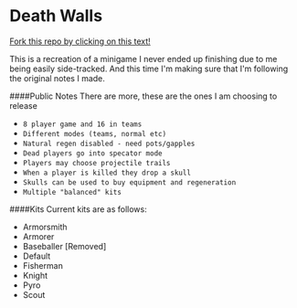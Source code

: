 # Death Walls
[Fork this repo by clicking on this text!](https://github.com/boomboompower/DeathWalls/fork)

This is a recreation of a minigame I never ended up finishing due to me being easily side-tracked. 
And this time I'm making sure that I'm following the original notes I made.

####Public Notes
There are more, these are the ones I am choosing to release
* `8 player game and 16 in teams`
* `Different modes (teams, normal etc)`
* `Natural regen disabled - need pots/gapples`
* `Dead players go into specator mode`
* `Players may choose projectile trails`
* `When a player is killed they drop a skull`
* `Skulls can be used to buy equipment and regeneration`
* `Multiple "balanced" kits`

####Kits
Current kits are as follows:
* Armorsmith
* Armorer
* Baseballer [Removed]
* Default
* Fisherman
* Knight
* Pyro
* Scout